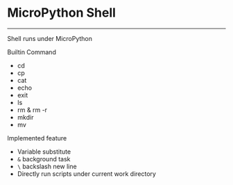 # MicroPython Shell

---

Shell runs under MicroPython

Builtin Command
+ cd
+ cp
+ cat
+ echo
+ exit
+ ls
+ rm & rm -r
+ mkdir
+ mv

Implemented feature
+ Variable substitute
+ `&` background task
+ `\` backslash new line
+ Directly run scripts under current work directory
